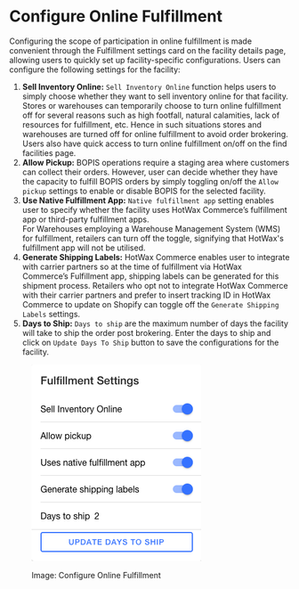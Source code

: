 # Configure Online Fulfillment

Configuring the scope of participation in online fulfillment is made convenient through the Fulfillment settings card on the facility details page, allowing users to quickly set up facility-specific configurations. Users can configure the following settings for the facility:

1. **Sell Inventory Online:** `Sell Inventory Online` function helps users to simply choose whether they want to sell inventory online for that facility. Stores or warehouses can temporarily choose to turn online fulfillment off for several reasons such as high footfall, natural calamities, lack of resources for fulfillment, etc. Hence in such situations stores and warehouses are turned off for online fulfillment to avoid order brokering. Users also have quick access to turn online fulfillment on/off on the find facilities page.
2. **Allow Pickup:** BOPIS operations require a staging area where customers can collect their orders. However, user can decide whether they have the capacity to fulfill BOPIS orders by simply toggling on/off the `Allow pickup` settings to enable or disable BOPIS for the selected facility.
3. **Use Native Fulfillment App:** `Native fulfillment app` setting enables user to specify whether the facility uses HotWax Commerce’s fulfillment app or third-party fulfillment apps.\
   For Warehouses employing a Warehouse Management System (WMS) for fulfillment, retailers can turn off the toggle, signifying that HotWax's fulfillment app will not be utilised.
4. **Generate Shipping Labels:** HotWax Commerce enables user to integrate with carrier partners so at the time of fulfillment via HotWax Commerce’s Fulfillment app, shipping labels can be generated for this shipment process. Retailers who opt not to integrate HotWax Commerce with their carrier partners and prefer to insert tracking ID in HotWax Commerce to update on Shopify can toggle off the `Generate Shipping Labels` settings.
5. **Days to Ship:** `Days to ship` are the maximum number of days the facility will take to ship the order post brokering. Enter the days to ship and click on `Update Days To Ship` button to save the configurations for the facility.

<figure><img src="../.gitbook/assets/Fulfillment Settings.png" alt=""><figcaption><p>Image: Configure Online Fulfillment</p></figcaption></figure>
